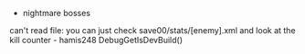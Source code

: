 - nightmare bosses

can't read file:
you can just check save00/stats/[enemy].xml and look at the kill counter - hamis248
DebugGetIsDevBuild()
